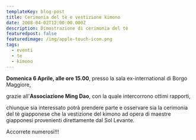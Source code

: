 ```yaml
---
templateKey: blog-post
title: Cerimonia del tè e vestizione kimono
date: 2008-04-02T12:00:00.000Z
description: Dimostrazione di cerimonia del tè
featuredpost: false
featuredimage: /img/apple-touch-icon.png
tags:
  - eventi
  - te
  - kimono
---
```


**Domenica 6 Aprile, alle ore 15.00**, presso la sala ex-international di Borgo Maggiore, 

grazie all'**Associazione Ming Dao**, con la quale intercorrono ottimi rapporti, 

chiunque sia interessato potrà prendere parte e osservare sia la cerimonia del tè giapponese che la vestizione del kimono ad opera di maestre giapponesi provenienti direttamente dal Sol Levante. 

 Accorrete numerosi!!! 

